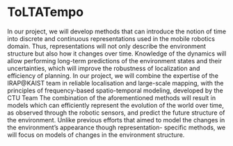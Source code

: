 # ToLTATempo

In our project, we will develop methods that can introduce the notion of time into discrete and continuous representations used in the mobile robotics domain. Thus, representations will not only describe the environment structure but also how it changes
over time. Knowledge of the dynamics will allow performing long-term predictions of the environment states
and their uncertainties, which will improve the robustness of localization and efficiency of planning.
In our project, we will combine the expertise of the IRAP@KAIST team in reliable localisation and large-scale
mapping, with the principles of frequency-based spatio-temporal modeling, developed by the CTU Team The
combination of the aforementioned methods will result in models which can efficiently represent the evolution of
the world over time, as observed through the robotic sensors, and predict the future structure of the environment.
Unlike previous efforts that aimed to model the changes in the environment’s appearance though representation-
specific methods, we will focus on models of changes in the environment structure.
